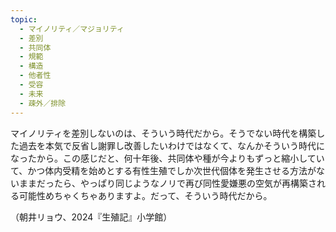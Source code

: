 ```yaml
---
topic:
  - マイノリティ／マジョリティ
  - 差別
  - 共同体
  - 規範
  - 構造
  - 他者性
  - 受容
  - 未来
  - 疎外／排除
---
```

マイノリティを差別しないのは、そういう時代だから。そうでない時代を構築した過去を本気で反省し謝罪し改善したいわけではなくて、なんかそういう時代になったから。この感じだと、何十年後、共同体や種が今よりもずっと縮小していて、かつ体内受精を始めとする有性生殖でしか次世代個体を発生させる方法がないままだったら、やっぱり同じようなノリで再び同性愛嫌悪の空気が再構築される可能性めちゃくちゃありますよ。だって、そういう時代だから。

（朝井リョウ、2024『生殖記』小学館）